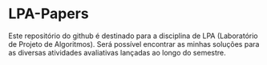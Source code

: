 # LPA-Papers

Este repositório do github é destinado para a disciplina de LPA (Laboratório de Projeto de Algoritmos). Será possível encontrar as minhas soluções para as diversas atividades avaliativas lançadas ao longo do semestre.